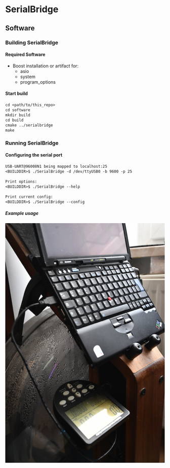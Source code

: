 # SerialBridge


## Software


### Building SerialBridge

#### Required Software
- Boost installation or artifact for:
	- asio
	- system
	- program_options


#### Start build
	cd <path/to/this_repo>
	cd software
	mkdir build
	cd build
	cmake ../serialbridge
	make


### Running SerialBridge

#### Configuring the serial port

	USB-UART@96008N1 being mapped to localhost:25
	<BUILDDIR>$ ./SerialBridge -d /dev/ttyUSB0 -b 9600 -p 25

	Print options:
	<BUILDDIR>$ ./SerialBridge --help

	Print current config:
	<BUILDDIR>$ ./SerialBridge --config

##### Example usage

![Forwarding USB-UART via Laptop into Wifi network](/doc/tutorial/usage.jpg)

